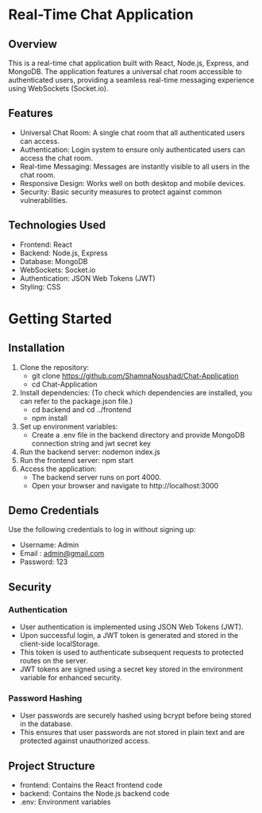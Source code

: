 # Real-Time Chat Application

## Overview
This is a real-time chat application built with React, Node.js, Express, and MongoDB. The application features a universal chat room accessible to authenticated users, providing a seamless real-time messaging experience using WebSockets (Socket.io).

## Features
- Universal Chat Room: A single chat room that all authenticated users can access.
- Authentication: Login system to ensure only authenticated users can access the chat room.
- Real-time Messaging: Messages are instantly visible to all users in the chat room.
- Responsive Design: Works well on both desktop and mobile devices.
- Security: Basic security measures to protect against common vulnerabilities.

## Technologies Used
- Frontend: React
- Backend: Node.js, Express
- Database: MongoDB
- WebSockets: Socket.io
- Authentication: JSON Web Tokens (JWT)
- Styling: CSS

# Getting Started
## Installation
1. Clone the repository:
   - git clone https://github.com/ShamnaNoushad/Chat-Application
   - cd Chat-Application
2. Install dependencies:
    (To check which dependencies are installed, you can refer to the package.json file.)
    - cd backend and cd ../frontend
    - npm install
3. Set up environment variables:
   - Create a .env file in the backend directory and provide MongoDB connection string and jwt 
   secret key
4. Run the backend server: nodemon index.js
5. Run the frontend server: npm start
6. Access the application:
   - The backend server runs on port 4000.
   - Open your browser and navigate to http://localhost:3000
   
## Demo Credentials
Use the following credentials to log in without signing up:
- Username: Admin
- Email : admin@gmail.com
- Password: 123
  
## Security
### Authentication
- User authentication is implemented using JSON Web Tokens (JWT).
- Upon successful login, a JWT token is generated and stored in the client-side localStorage.
- This token is used to authenticate subsequent requests to protected routes on the server.
- JWT tokens are signed using a secret key stored in the environment variable for enhanced security.
### Password Hashing
- User passwords are securely hashed using bcrypt before being stored in the database.
- This ensures that user passwords are not stored in plain text and are protected against unauthorized access.

## Project Structure
- frontend: Contains the React frontend code
- backend: Contains the Node.js backend code
- .env: Environment variables


